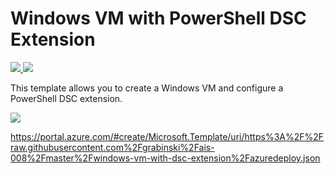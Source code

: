 # Windows VM with PowerShell DSC Extension

<a href="https://portal.azure.com/#create/Microsoft.Template/uri/https%3A%2F%2raw.githubusercontent.com%2LODSContent%2ChallengeLabs_Resources%2master%2ais-008%2azuredeploy.json" target="_blank">
    <img src="http://azuredeploy.net/deploybutton.png"/>
</a>
<a href="http://armviz.io/#/?load=https%3A%2F%2Fraw.githubusercontent.com%2Fraw.githubusercontent.com/LODSContent/ChallengeLabs_Resources/master/ais-008/windows-vm-with-dsc-extension/azuredeploy.json" target="_blank">
    <img src="http://armviz.io/visualizebutton.png"/>
</a>

This template allows you to create a Windows VM and configure a PowerShell DSC extension.

<a href="https://portal.azure.com/#create/Microsoft.Template/uri/https%3A%2F%2Fraw.githubusercontent.com%2Fgrabinski%2Fais-008%2Fmaster%2Fwindows-vm-with-dsc-extension%2Fazuredeploy.json" target="_blank">
    <img src="http://azuredeploy.net/deploybutton.png"/>
</a>

https://portal.azure.com/#create/Microsoft.Template/uri/https%3A%2F%2Fraw.githubusercontent.com%2Fgrabinski%2Fais-008%2Fmaster%2Fwindows-vm-with-dsc-extension%2Fazuredeploy.json
